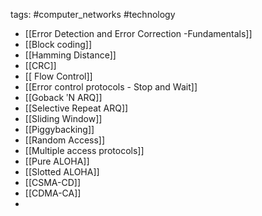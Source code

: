 tags: #computer_networks #technology 
- [[Error Detection and Error Correction -Fundamentals]]
- [[Block coding]]
- [[Hamming Distance]]
- [[CRC]]
- [[ Flow Control]]
- [[Error control protocols - Stop and Wait]]
- [[Goback ʹN ARQ]]
- [[Selective Repeat ARQ]]
- [[Sliding Window]]
- [[Piggybacking]]
- [[Random Access]]
- [[Multiple access protocols]]
- [[Pure ALOHA]]
- [[Slotted ALOHA]]
- [[CSMA-CD]]
- [[CDMA-CA]]
- 